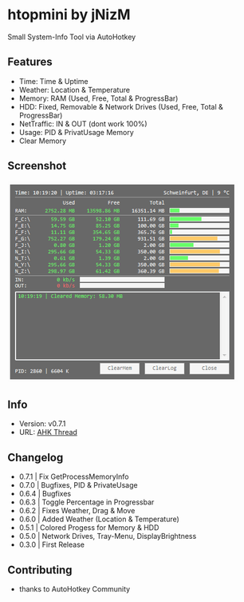 # htopmini by jNizM
Small System-Info Tool via AutoHotkey

  
## Features
* Time: Time & Uptime
* Weather: Location & Temperature
* Memory: RAM (Used, Free, Total & ProgressBar)
* HDD: Fixed, Removable & Network Drives (Used, Free, Total & ProgressBar)
* NetTraffic: IN & OUT (dont work 100%)
* Usage: PID & PrivatUsage Memory
* Clear Memory


## Screenshot
![Screenshot](Screenshot.PNG)


## Info
* Version: v0.7.1
* URL: [AHK Thread](http://ahkscript.org/boards/viewtopic.php?f=6&t=254)


## Changelog
* 0.7.1 | Fix GetProcessMemoryInfo
* 0.7.0 | Bugfixes, PID & PrivateUsage
* 0.6.4 | Bugfixes
* 0.6.3 | Toggle Percentage in Progressbar
* 0.6.2 | Fixes Weather, Drag & Move
* 0.6.0 | Added Weather (Location & Temperature)
* 0.5.1 | Colored Progess for Memory & HDD
* 0.5.0 | Network Drives, Tray-Menu, DisplayBrightness
* 0.3.0 | First Release


## Contributing
* thanks to AutoHotkey Community